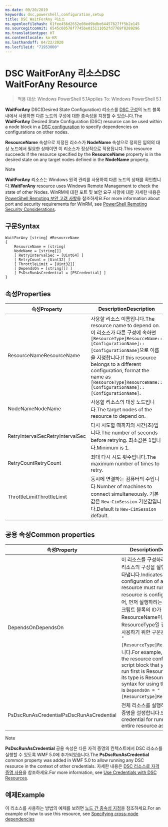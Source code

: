 ```yaml
---
ms.date: 09/20/2019
keywords: dsc,powershell,configuration,setup
title: DSC WaitForAny 리소스
ms.openlocfilehash: 61fee456d2652e08ed9bdbe64457627ff5b2e145
ms.sourcegitcommit: 6545c60578f7745be015111052fd7769f8289296
ms.translationtype: HT
ms.contentlocale: ko-KR
ms.lasthandoff: 04/22/2020
ms.locfileid: "71953000"
---
```

# <a name="dsc-waitforany-resource"></a><span data-ttu-id="6a716-103">DSC WaitForAny 리소스</span><span class="sxs-lookup"><span data-stu-id="6a716-103">DSC WaitForAny Resource</span></span>

> <span data-ttu-id="6a716-104">적용 대상: Windows PowerShell 5.1</span><span class="sxs-lookup"><span data-stu-id="6a716-104">Applies To: Windows PowerShell 5.1</span></span>

<span data-ttu-id="6a716-105">**WaitForAny** DSC(Desired State Configuration) 리소스를 [DSC 구성](../../../configurations/configurations.md)의 노드 블록 내에서 사용하면 다른 노드의 구성에 대한 종속성을 지정할 수 있습니다.</span><span class="sxs-lookup"><span data-stu-id="6a716-105">The **WaitForAny** Desired State Configuration (DSC) resource can be used within a node block in a [DSC configuration](../../../configurations/configurations.md) to specify dependencies on configurations on other nodes.</span></span>

<span data-ttu-id="6a716-106">**ResourceName** 속성으로 지정된 리소스가 **NodeName** 속성으로 정의된 임의의 대상 노드에서 필요한 상태이면 이 리소스가 정상적으로 적용됩니다.</span><span class="sxs-lookup"><span data-stu-id="6a716-106">This resource succeeds if the resource specified by the **ResourceName** property is in the desired state on any target nodes defined in the **NodeName** property.</span></span>

> [!NOTE]
> <span data-ttu-id="6a716-107">**WaitForAny** 리소스는 Windows 원격 관리를 사용하여 다른 노드의 상태를 확인합니다.</span><span class="sxs-lookup"><span data-stu-id="6a716-107">**WaitForAny** resource uses Windows Remote Management to check the state of other Nodes.</span></span> <span data-ttu-id="6a716-108">WinRM에 대한 포트 및 보안 요구 사항에 대한 자세한 내용은 [PowerShell Remoting 보안 고려 사항](/powershell/scripting/learn/remoting/winrmsecurity?view=powershell-6)을 참조하세요.</span><span class="sxs-lookup"><span data-stu-id="6a716-108">For more information about port and security requirements for WinRM, see [PowerShell Remoting Security Considerations](/powershell/scripting/learn/remoting/winrmsecurity?view=powershell-6).</span></span>

## <a name="syntax"></a><span data-ttu-id="6a716-109">구문</span><span class="sxs-lookup"><span data-stu-id="6a716-109">Syntax</span></span>

```Syntax
WaitForAny [string] #ResourceName
{
    ResourceName = [string]
    NodeName = [string[]]
    [ RetryIntervalSec = [Uint64] ]
    [ RetryCount = [Uint32] ]
    [ ThrottleLimit = [Uint32]]
    [ DependsOn = [string[]] ]
    [ PsDscRunAsCredential = [PSCredential] ]
}
```

## <a name="properties"></a><span data-ttu-id="6a716-110">속성</span><span class="sxs-lookup"><span data-stu-id="6a716-110">Properties</span></span>

|<span data-ttu-id="6a716-111">속성</span><span class="sxs-lookup"><span data-stu-id="6a716-111">Property</span></span> |<span data-ttu-id="6a716-112">Description</span><span class="sxs-lookup"><span data-stu-id="6a716-112">Description</span></span> |
|---|---|
|<span data-ttu-id="6a716-113">ResourceName</span><span class="sxs-lookup"><span data-stu-id="6a716-113">ResourceName</span></span> |<span data-ttu-id="6a716-114">사용할 리소스 이름입니다.</span><span class="sxs-lookup"><span data-stu-id="6a716-114">The resource name to depend on.</span></span> <span data-ttu-id="6a716-115">이 리소스가 다른 구성에 속하면 `[ResourceType]ResourceName::[ConfigurationName]::[ConfigurationName]`으로 이름을 지정합니다.</span><span class="sxs-lookup"><span data-stu-id="6a716-115">If this resource belongs to a different configuration, format the name as `[ResourceType]ResourceName::[ConfigurationName]::[ConfigurationName]`.</span></span> |
|<span data-ttu-id="6a716-116">NodeName</span><span class="sxs-lookup"><span data-stu-id="6a716-116">NodeName</span></span> |<span data-ttu-id="6a716-117">사용할 리소스의 대상 노드입니다.</span><span class="sxs-lookup"><span data-stu-id="6a716-117">The target nodes of the resource to depend on.</span></span> |
|<span data-ttu-id="6a716-118">RetryIntervalSec</span><span class="sxs-lookup"><span data-stu-id="6a716-118">RetryIntervalSec</span></span> |<span data-ttu-id="6a716-119">다시 시도할 때까지의 시간(초)입니다.</span><span class="sxs-lookup"><span data-stu-id="6a716-119">The number of seconds before retrying.</span></span> <span data-ttu-id="6a716-120">최소값은 1입니다.</span><span class="sxs-lookup"><span data-stu-id="6a716-120">Minimum is 1.</span></span> |
|<span data-ttu-id="6a716-121">RetryCount</span><span class="sxs-lookup"><span data-stu-id="6a716-121">RetryCount</span></span> |<span data-ttu-id="6a716-122">최대 다시 시도 횟수입니다.</span><span class="sxs-lookup"><span data-stu-id="6a716-122">The maximum number of times to retry.</span></span> |
|<span data-ttu-id="6a716-123">ThrottleLimit</span><span class="sxs-lookup"><span data-stu-id="6a716-123">ThrottleLimit</span></span> |<span data-ttu-id="6a716-124">동시에 연결하는 컴퓨터의 수입니다.</span><span class="sxs-lookup"><span data-stu-id="6a716-124">Number of machines to connect simultaneously.</span></span> <span data-ttu-id="6a716-125">기본값은 `New-CimSession` 기본값입니다.</span><span class="sxs-lookup"><span data-stu-id="6a716-125">Default is `New-CimSession` default.</span></span> |

## <a name="common-properties"></a><span data-ttu-id="6a716-126">공용 속성</span><span class="sxs-lookup"><span data-stu-id="6a716-126">Common properties</span></span>

|<span data-ttu-id="6a716-127">속성</span><span class="sxs-lookup"><span data-stu-id="6a716-127">Property</span></span> |<span data-ttu-id="6a716-128">Description</span><span class="sxs-lookup"><span data-stu-id="6a716-128">Description</span></span> |
|---|---|
|<span data-ttu-id="6a716-129">DependsOn</span><span class="sxs-lookup"><span data-stu-id="6a716-129">DependsOn</span></span> |<span data-ttu-id="6a716-130">이 리소스를 구성하려면 먼저 다른 리소스의 구성을 실행해야 함을 나타냅니다.</span><span class="sxs-lookup"><span data-stu-id="6a716-130">Indicates that the configuration of another resource must run before this resource is configured.</span></span> <span data-ttu-id="6a716-131">예를 들어, 먼저 실행하려는 리소스 구성 스크립트 블록의 ID가 ResourceName이고 해당 형식이 ResourceType일 경우, 이 속성을 사용하기 위한 구문은 `DependsOn = "[ResourceType]ResourceName"`입니다.</span><span class="sxs-lookup"><span data-stu-id="6a716-131">For example, if the ID of the resource configuration script block that you want to run first is ResourceName and its type is ResourceType, the syntax for using this property is `DependsOn = "[ResourceType]ResourceName"`.</span></span> |
|<span data-ttu-id="6a716-132">PsDscRunAsCredential</span><span class="sxs-lookup"><span data-stu-id="6a716-132">PsDscRunAsCredential</span></span> |<span data-ttu-id="6a716-133">전체 리소스를 실행하기 위한 자격 증명을 설정합니다.</span><span class="sxs-lookup"><span data-stu-id="6a716-133">Sets the credential for running the entire resource as.</span></span> |

> [!NOTE]
> <span data-ttu-id="6a716-134">**PsDscRunAsCredential** 공용 속성은 다른 자격 증명의 컨텍스트에서 DSC 리소스를 실행할 수 있도록 WMF 5.0에 추가되었습니다.</span><span class="sxs-lookup"><span data-stu-id="6a716-134">The **PsDscRunAsCredential** common property was added in WMF 5.0 to allow running any DSC resource in the context of other credentials.</span></span> <span data-ttu-id="6a716-135">자세한 내용은 [ DSC 리소스로 자격 증명 사용](../../../configurations/runasuser.md)을 참조하세요.</span><span class="sxs-lookup"><span data-stu-id="6a716-135">For more information, see [Use Credentials with DSC Resources](../../../configurations/runasuser.md).</span></span>

## <a name="example"></a><span data-ttu-id="6a716-136">예제</span><span class="sxs-lookup"><span data-stu-id="6a716-136">Example</span></span>

<span data-ttu-id="6a716-137">이 리소스를 사용하는 방법의 예제를 보려면 [노드 간 종속성 지정](../../../configurations/crossNodeDependencies.md)을 참조하세요.</span><span class="sxs-lookup"><span data-stu-id="6a716-137">For an example of how to use this resource, see [Specifying cross-node dependencies](../../../configurations/crossNodeDependencies.md)</span></span>